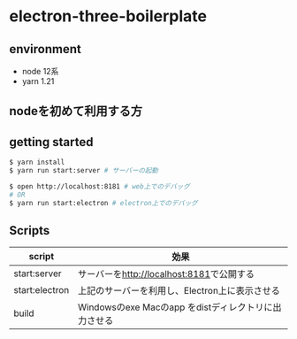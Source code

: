 # electron-three-boilerplate

## environment

- node 12系
- yarn 1.21



## nodeを初めて利用する方



## getting started

```sh
$ yarn install
$ yarn run start:server # サーバーの起動

$ open http://localhost:8181 # web上でのデバッグ
# OR
$ yarn run start:electron # electron上でのデバッグ
```

## Scripts

| script         | 効果                                                               |
|----------------|--------------------------------------------------------------------|
| start:server   | サーバーを[http://localhost:8181](http://localhost:8181)で公開する |
| start:electron | 上記のサーバーを利用し、Electron上に表示させる                     |
| build          | Windowsのexe Macのapp をdistディレクトリに出力させる               |

